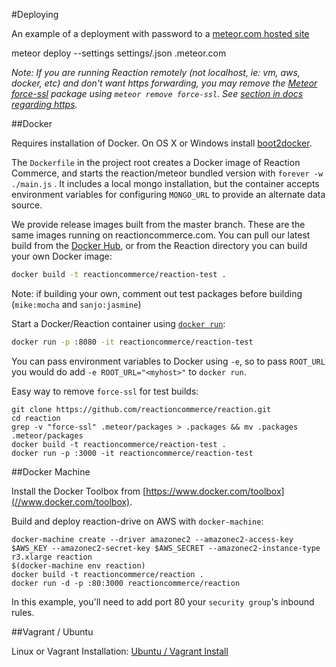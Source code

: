 #Deploying

An example of a deployment with password to a [meteor.com hosted site](//docs.meteor.com/#deploying)

  meteor deploy --settings settings/<prod-settings>.json <yoursite>.meteor.com

_Note: If you are running Reaction remotely (not localhost, ie: vm, aws, docker, etc) and don't want https forwarding, you may remove the [Meteor force-ssl](/atmospherejs.com/meteor/force-ssl) package using `meteor remove force-ssl`. See [section in docs regarding https](//github.com/reactioncommerce/reaction-core/blob/master/docs/installation.md#https)._

##Docker

Requires installation of Docker. On OS X or Windows install [boot2docker](//boot2docker.io/).

The `Dockerfile` in the project root creates a Docker image of Reaction Commerce, and starts the reaction/meteor bundled version with `forever -w ./main.js` . It includes a local mongo installation, but the container accepts environment variables for configuring `MONGO_URL` to provide an alternate data source.

We provide release images built from the master branch. These are the same images running on reactioncommerce.com. You can pull our latest build from the [Docker Hub](//registry.hub.docker.com/u/ongoworks/reaction/), or from the Reaction directory you can build your own Docker image:

```bash
docker build -t reactioncommerce/reaction-test .
```

Note: if building your own, comment out test packages before building (`mike:mocha` and `sanjo:jasmine`)

Start a Docker/Reaction container using [`docker run`](//docs.docker.com/reference/commandline/cli/#run):

```bash
docker run -p :8080 -it reactioncommerce/reaction-test
```

You can pass environment variables to Docker using `-e`, so to pass `ROOT_URL` you would do add `-e ROOT_URL="<myhost>"` to `docker run`.

Easy way to remove `force-ssl` for test builds:

```
git clone https://github.com/reactioncommerce/reaction.git
cd reaction
grep -v "force-ssl" .meteor/packages > .packages && mv .packages .meteor/packages
docker build -t reactioncommerce/reaction-test .
docker run -p :3000 -it reactioncommerce/reaction-test
```

##Docker Machine

Install the Docker Toolbox from [https://www.docker.com/toolbox](//www.docker.com/toolbox).

Build and deploy reaction-drive on AWS with `docker-machine`:

```
docker-machine create --driver amazonec2 --amazonec2-access-key $AWS_KEY --amazonec2-secret-key $AWS_SECRET --amazonec2-instance-type r3.xlarge reaction
$(docker-machine env reaction)
docker build -t reactioncommerce/reaction .
docker run -d -p :80:3000 reactioncommerce/reaction
```

In this example, you'll need to add port 80 your `security group`'s inbound rules.

##Vagrant / Ubuntu

Linux or Vagrant Installation: [Ubuntu / Vagrant Install](//github.com/reactioncommerce/reaction-core/blob/master/docs/vagrant.md)

